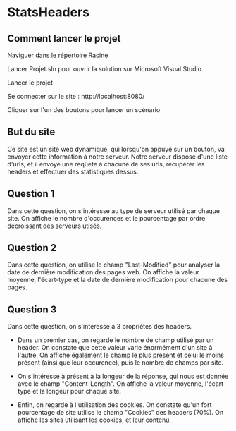 # StatsHeaders

## Comment lancer le projet
Naviguer dans le répertoire Racine

Lancer Projet.sln pour ouvrir la solution sur Microsoft Visual Studio

Lancer le projet

Se connecter sur le site : http://localhost:8080/

Cliquer sur l'un des boutons pour lancer un scénario


## But du site
Ce site est un site web dynamique, qui lorsqu'on appuye sur un bouton, va envoyer cette information à notre serveur. Notre serveur dispose d'une liste d'urls, et il envoye une reqûete à chacune de ses urls, récupérer les headers et effectuer des statistiques dessus. 


## Question 1
Dans cette question, on s'intéresse au type de serveur utilisé par chaque site. On affiche le nombre d'occurences et le pourcentage par ordre décroissant des serveurs utisés.

## Question 2
Dans cette question, on utilise le champ "Last-Modified" pour analyser la date de dernière modification des pages web. On affiche la valeur moyenne, l'écart-type et la date de dernière modification pour chacune des pages.


## Question 3
Dans cette question, on s'intéresse à 3 propriétes des headers.

* Dans un premier cas, on regarde le nombre de champ utilisé par un header. On constate que cette valeur varie énormément d'un site à l'autre. On affiche également le champ le plus présent et celui le moins présent (ainsi que leur occurence), puis le nombre de champs par site.

* On s'intéresse à présent à la longeur de la réponse, qui nous est donnée avec le champ "Content-Length". On affiche la valeur moyenne, l'écart-type et la longeur pour chaque site.

* Enfin, on regarde à l'utilisation des cookies. On constate qu'un fort pourcentage de site utilise le champ "Cookies" des headers (70%). On affiche les sites utilisant les cookies, et leur contenu. 
